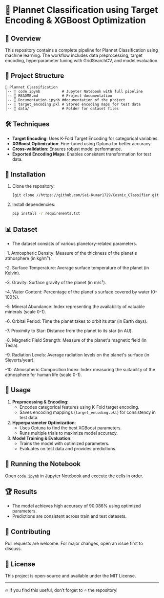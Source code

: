 # 🚀 Plannet Classification using Target Encoding & XGBoost Optimization

## 📌 Overview
This repository contains a complete pipeline for Plannet Classification using machine learning. The workflow includes data preprocessing, target encoding, hyperparameter tuning with GridSearchCV, and model evaluation.

## 📂 Project Structure
```
📁 Plannet Classification
│-- 📄 code.ipynb          # Jupyter Notebook with full pipeline
│-- 📄 README.md           # Project documentation
│-- 📄 Documentation.ipynb #documentation of the project
│-- 📄 target_encoding.pkl # Stored encoding maps for test data
│-- 📁 data/               # Folder for dataset files
```

## 🛠️ Techniques
- **Target Encoding**: Uses K-Fold Target Encoding for categorical variables.
- **XGBoost Optimization**: Fine-tuned using Optuna for better accuracy.
- **Cross-validation**: Ensures robust model performance.
- **Exported Encoding Maps**: Enables consistent transformation for test data.

## 🔧 Installation
1. Clone the repository:
   ```sh
   [git clone //https://github.com/Sai-Kumar1729/Cosmic_Classifier.git)
   ```
2. Install dependencies:
   ```sh
   pip install -r requirements.txt
   ```

## 📊 Dataset
- The dataset consists of various planetory-related parameters.

-1. Atmospheric Density: Measure of the thickness of the planet's atmosphere (in kg/m³).
     
-2. Surface Temperature: Average surface temperature of the planet (in Kelvin).

-3. Gravity: Surface gravity of the planet (in m/s²).

-4. Water Content: Percentage of the planet's surface covered by water (0-100%).

-5. Mineral Abundance: Index representing the availability of valuable minerals (scale 0-1).

-6. Orbital Period: Time the planet takes to orbit its star (in Earth days).

-7. Proximity to Star: Distance from the planet to its star (in AU).

-8. Magnetic Field Strength: Measure of the planet's magnetic field (in Tesla).

-9. Radiation Levels: Average radiation levels on the planet's surface (in Sieverts/year).

-10. Atmospheric Composition Index: Index measuring the suitability of the atmosphere for human life (scale 0-1).


## 🚀 Usage
1. **Preprocessing & Encoding**:
   - Encodes categorical features using K-Fold target encoding.
   - Saves encoding mappings (`target_encoding.pkl`) for consistency in test data.
2. **Hyperparameter Optimization**:
   - Uses Optuna to find the best XGBoost parameters.
   - Runs multiple trials to maximize model accuracy.
3. **Model Training & Evaluation**:
   - Trains the model with optimized parameters.
   - Evaluates on test data and provides predictions.

## 📌 Running the Notebook
Open `code.ipynb` in Jupyter Notebook and execute the cells in order.

## 🏆 Results
- The model achieves high accuracy of 90.086% using optimized parameters.
- Predictions are consistent across train and test datasets.

## 📌 Contributing
Pull requests are welcome. For major changes, open an issue first to discuss.

## 📄 License
This project is open-source and available under the MIT License.

---
🔥 If you find this useful, don’t forget to ⭐ the repository!

